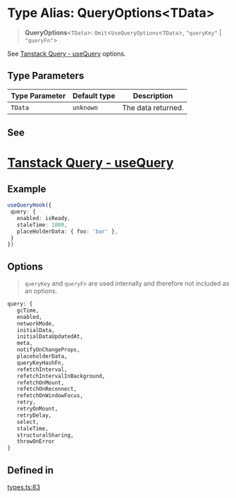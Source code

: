 # Type Alias: QueryOptions\<TData\>

> **QueryOptions**\<`TData`\>: `Omit`\<`UseQueryOptions`\<`TData`\>, `"queryKey"` \| `"queryFn"`\>

See [Tanstack Query - useQuery](https://tanstack.com/query/latest/docs/framework/react/reference/useQuery) options.

## Type Parameters

| Type Parameter | Default type | Description |
| ------ | ------ | ------ |
| `TData` | `unknown` | The data returned. |

## See

# [Tanstack Query - useQuery](https://tanstack.com/query/latest/docs/framework/react/reference/useQuery)

## Example

```ts
useQueryHook({
 query: {
   enabled: isReady,
   staleTime: 1000,
   placeHolderData: { foo: 'bar' },
 }
})
```
## Options
> `queryKey` and `queryFn` are used internally and therefore not included as an options.
```diff
query: {
   gcTime,
   enabled,
   networkMode,
   initialData,
   initialDataUpdatedAt,
   meta,
   notifyOnChangeProps,
   placeholderData,
   queryKeyHashFn,
   refetchInterval,
   refetchIntervalInBackground,
   refetchOnMount,
   refetchOnReconnect,
   refetchOnWindowFocus,
   retry,
   retryOnMount,
   retryDelay,
   select,
   staleTime,
   structuralSharing,
   throwOnError
}
 ```

## Defined in

[types.ts:83](https://github.com/monerium/js-monorepo/blob/main/packages/sdk-react-provider/src/lib/types.ts#L83)
